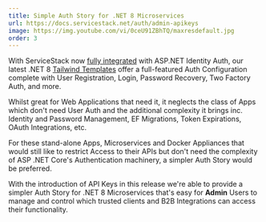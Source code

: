 ```yaml
---
title: Simple Auth Story for .NET 8 Microservices
url: https://docs.servicestack.net/auth/admin-apikeys
image: https://img.youtube.com/vi/0ceU91ZBhTQ/maxresdefault.jpg
order: 3
---
```


With ServiceStack now [fully integrated](/auth/identity-auth) with ASP.NET Identity Auth,
our latest .NET 8 [Tailwind Templates](/start) offer a full-featured Auth Configuration complete with User Registration,
Login, Password Recovery, Two Factory Auth, and more.

Whilst great for Web Applications that need it, it neglects the class of Apps which don't need User Auth and
the additional complexity it brings inc. Identity and Password Management, EF Migrations, Token Expirations, OAuth Integrations, etc.

For these stand-alone Apps, Microservices and Docker Appliances that would still like to restrict Access to their APIs
but don't need the complexity of ASP .NET Core's Authentication machinery, a simpler Auth Story would be preferred.

With the introduction of API Keys in this release we're able to provide a simpler Auth Story for .NET 8 Microservices
that's easy for **Admin** Users to manage and control which trusted clients and B2B Integrations can access their functionality.
